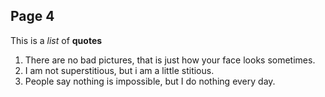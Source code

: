 ## Page 4

This is a *list* of **quotes**

1. There are no bad pictures, that is just how your face looks sometimes.
2. I am not superstitious, but i am a little stitious.
3. People say nothing is impossible, but I do nothing every day.